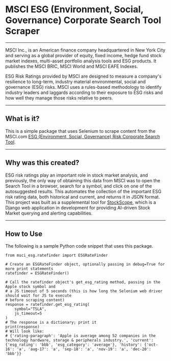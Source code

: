 # MSCI ESG (Environment, Social, Governance) Corporate Search Tool Scraper
---
MSCI Inc., is an American finance company headquartered in New York City and serving as a global provider of equity, fixed income, hedge fund stock market indexes, multi-asset portfolio analysis tools and ESG products. It publishes the MSCI BRIC, MSCI World and MSCI EAFE Indexes. 

ESG Risk Ratings provided by MSCI are designed to measure a company's resilience to long-term, industry material environmental, social and governance (ESG) risks. MSCI uses a rules-based methodology to identify industry leaders and laggards according to their exposure to ESG risks and how well they manage those risks relative to peers.

---
## What is it?
This is a simple package that uses Selenium to scrape content from the MSCI.com [ESG (Environment, Social, Governance) Risk Corporate Search Tool](https://www.msci.com/our-solutions/esg-investing/esg-ratings/esg-ratings-corporate-search-tool/issuer/tesla-inc/IID000000002594878). 

---
## Why was this created?
ESG risk ratings play an important role in stock market analysis, and previously, the only way of obtaining this data from MSCI was to open the Search Tool in a browser, search for a symbol, and click on one of the autosuggested results. This automates the collection of the important ESG risk rating data, both historical and current, and returns it in JSON format. 
This project was built as a supplemental tool for [StockScope](https://github.com/austinjhunt/stockscope), which is a Django web application in development for providing AI-driven Stock Market querying and alerting capabilities. 

--- 
## How to Use
The following is a sample Python code snippet that uses this package.
```
from msci_esg.ratefinder import ESGRateFinder

# Create an ESGRateFinder object, optionally passing in debug=True for more print statements
ratefinder = ESGRateFinder()

# Call the ratefinder object's get_esg_rating method, passing in the Apple stock symbol and 
# a JS timeout of 5 seconds (this is how long the Selenium web driver should wait for JS to execute 
# before scraping content)
response = ratefinder.get_esg_rating(
    symbol="TSLA",
    js_timeout=5
)
# The response is a dictionary; print it
print(response)
# Will look like: 
# {'rating-paragraph': 'Apple is average among 52 companies in the technology hardware, storage & peripherals industry.', 'current': {'esg_rating': 'bbb', 'esg_category': 'average'}, 'history': {'oct-16': 'a', 'aug-17': 'a', 'sep-18': 'a', 'nov-19': 'a', 'dec-20': 'bbb'}}
```